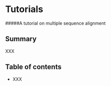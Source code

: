 # Tutorials

#####A tutorial on multiple sequence alignment

## Summary

XXX

## Table of contents

* XXX